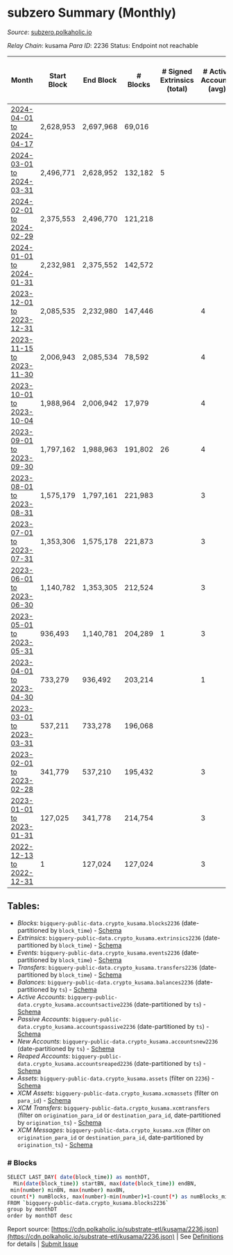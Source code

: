 # subzero Summary (Monthly)

_Source_: [subzero.polkaholic.io](https://subzero.polkaholic.io)

*Relay Chain*: kusama
*Para ID*: 2236
Status: Endpoint not reachable


| Month | Start Block | End Block | # Blocks | # Signed Extrinsics (total) | # Active Accounts (avg) | # Addresses with Balances (max) | Issues |
| ----- | ----------- | --------- | -------- | --------------------------- | ----------------------- | ------------------------------- | ------ |
| [2024-04-01 to 2024-04-17](/kusama/2236-subzero/2024-04-30.md) | 2,628,953 | 2,697,968 | 69,016 |  |  | 12 | -   |   
| [2024-03-01 to 2024-03-31](/kusama/2236-subzero/2024-03-31.md) | 2,496,771 | 2,628,952 | 132,182 | 5 |  | 12 | -   |   
| [2024-02-01 to 2024-02-29](/kusama/2236-subzero/2024-02-29.md) | 2,375,553 | 2,496,770 | 121,218 |  |  | 11 | -   |   
| [2024-01-01 to 2024-01-31](/kusama/2236-subzero/2024-01-31.md) | 2,232,981 | 2,375,552 | 142,572 |  |  | 12 | -   |   
| [2023-12-01 to 2023-12-31](/kusama/2236-subzero/2023-12-31.md) | 2,085,535 | 2,232,980 | 147,446 |  | 4 | 11 | -   |   
| [2023-11-15 to 2023-11-30](/kusama/2236-subzero/2023-11-30.md) | 2,006,943 | 2,085,534 | 78,592 |  | 4 | 11 | -   |   
| [2023-10-01 to 2023-10-04](/kusama/2236-subzero/2023-10-31.md) | 1,988,964 | 2,006,942 | 17,979 |  | 4 | 11 | -   |   
| [2023-09-01 to 2023-09-30](/kusama/2236-subzero/2023-09-30.md) | 1,797,162 | 1,988,963 | 191,802 | 26 | 4 | 11 | -   |   
| [2023-08-01 to 2023-08-31](/kusama/2236-subzero/2023-08-31.md) | 1,575,179 | 1,797,161 | 221,983 |  | 3 | 6 | -   |   
| [2023-07-01 to 2023-07-31](/kusama/2236-subzero/2023-07-31.md) | 1,353,306 | 1,575,178 | 221,873 |  | 3 | 6 | -   |   
| [2023-06-01 to 2023-06-30](/kusama/2236-subzero/2023-06-30.md) | 1,140,782 | 1,353,305 | 212,524 |  | 3 | 6 | -   |   
| [2023-05-01 to 2023-05-31](/kusama/2236-subzero/2023-05-31.md) | 936,493 | 1,140,781 | 204,289 | 1 | 3 | 6 | -   |   
| [2023-04-01 to 2023-04-30](/kusama/2236-subzero/2023-04-30.md) | 733,279 | 936,492 | 203,214 |  | 1 | 6 | -   |   
| [2023-03-01 to 2023-03-31](/kusama/2236-subzero/2023-03-31.md) | 537,211 | 733,278 | 196,068 |  |  | 6 | -   |   
| [2023-02-01 to 2023-02-28](/kusama/2236-subzero/2023-02-28.md) | 341,779 | 537,210 | 195,432 |  | 3 | 6 | -   |   
| [2023-01-01 to 2023-01-31](/kusama/2236-subzero/2023-01-31.md) | 127,025 | 341,778 | 214,754 |  | 3 | 6 | -   |   
| [2022-12-13 to 2022-12-31](/kusama/2236-subzero/2022-12-31.md) | 1 | 127,024 | 127,024 |  | 3 | 6 | -   |   

## Tables:

* _Blocks_: `bigquery-public-data.crypto_kusama.blocks2236` (date-partitioned by `block_time`) - [Schema](/schema/balances.json)
* _Extrinsics_: `bigquery-public-data.crypto_kusama.extrinsics2236` (date-partitioned by `block_time`) - [Schema](/schema/extrinsics.json)
* _Events_: `bigquery-public-data.crypto_kusama.events2236` (date-partitioned by `block_time`) - [Schema](/schema/events.json)
* _Transfers_: `bigquery-public-data.crypto_kusama.transfers2236` (date-partitioned by `block_time`) - [Schema](/schema/transfers.json)
* _Balances_: `bigquery-public-data.crypto_kusama.balances2236` (date-partitioned by `ts`) - [Schema](/schema/balances.json)
* _Active Accounts_: `bigquery-public-data.crypto_kusama.accountsactive2236` (date-partitioned by `ts`) - [Schema](/schema/accountsactive.json)
* _Passive Accounts_: `bigquery-public-data.crypto_kusama.accountspassive2236` (date-partitioned by `ts`) - [Schema](/schema/accountspassive.json)
* _New Accounts_: `bigquery-public-data.crypto_kusama.accountsnew2236` (date-partitioned by `ts`) - [Schema](/schema/accountsnew.json)
* _Reaped Accounts_: `bigquery-public-data.crypto_kusama.accountsreaped2236` (date-partitioned by `ts`) - [Schema](/schema/accountsreaped.json)
* _Assets_: `bigquery-public-data.crypto_kusama.assets` (filter on `2236`) - [Schema](/schema/assets.json)
* _XCM Assets_: `bigquery-public-data.crypto_kusama.xcmassets` (filter on `para_id`) - [Schema](/schema/xcmassets.json)
* _XCM Transfers_: `bigquery-public-data.crypto_kusama.xcmtransfers` (filter on `origination_para_id` or `destination_para_id`, date-partitioned by `origination_ts`) - [Schema](/schema/xcmtransfers.json)
* _XCM Messages_: `bigquery-public-data.crypto_kusama.xcm` (filter on `origination_para_id` or `destination_para_id`, date-partitioned by `origination_ts`) - [Schema](/schema/xcm.json)

### # Blocks
```bash
SELECT LAST_DAY( date(block_time)) as monthDT,
  Min(date(block_time)) startBN, max(date(block_time)) endBN, 
 min(number) minBN, max(number) maxBN, 
 count(*) numBlocks, max(number)-min(number)+1-count(*) as numBlocks_missing 
FROM `bigquery-public-data.crypto_kusama.blocks2236` 
group by monthDT 
order by monthDT desc
```


Report source: [https://cdn.polkaholic.io/substrate-etl/kusama/2236.json](https://cdn.polkaholic.io/substrate-etl/kusama/2236.json) | See [Definitions](/DEFINITIONS.md) for details | [Submit Issue](https://github.com/colorfulnotion/substrate-etl/issues)
